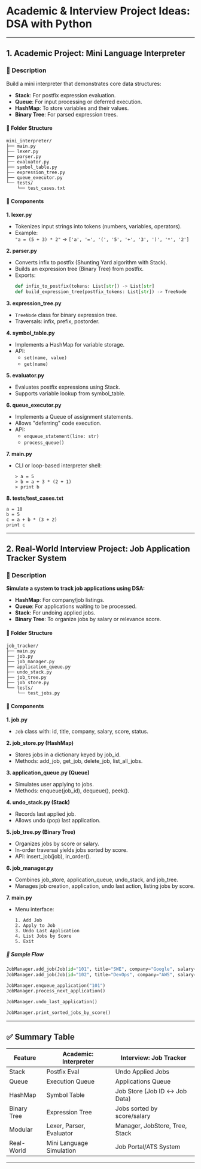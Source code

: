 # Academic & Interview Project Ideas: DSA with Python

---

## 1. Academic Project: Mini Language Interpreter

### 📘 Description

Build a mini interpreter that demonstrates core data structures:

- **Stack**: For postfix expression evaluation.
- **Queue**: For input processing or deferred execution.
- **HashMap**: To store variables and their values.
- **Binary Tree**: For parsed expression trees.

#### 📁 Folder Structure

```
mini_interpreter/
├── main.py
├── lexer.py
├── parser.py
├── evaluator.py
├── symbol_table.py
├── expression_tree.py
├── queue_executor.py
└── tests/
    └── test_cases.txt
```

#### 🧩 Components

**1. lexer.py**
- Tokenizes input strings into tokens (numbers, variables, operators).
- Example:  
  `"a = (5 + 3) * 2"` → `['a', '=', '(', '5', '+', '3', ')', '*', '2']`

**2. parser.py**
- Converts infix to postfix (Shunting Yard algorithm with Stack).
- Builds an expression tree (Binary Tree) from postfix.
- Exports:
    ```python
    def infix_to_postfix(tokens: List[str]) -> List[str]
    def build_expression_tree(postfix_tokens: List[str]) -> TreeNode
    ```

**3. expression_tree.py**
- `TreeNode` class for binary expression tree.
- Traversals: infix, prefix, postorder.

**4. symbol_table.py**
- Implements a HashMap for variable storage.
- API:
    - `set(name, value)`
    - `get(name)`

**5. evaluator.py**
- Evaluates postfix expressions using Stack.
- Supports variable lookup from symbol_table.

**6. queue_executor.py**
- Implements a Queue of assignment statements.
- Allows "deferring" code execution.
- API:
    - `enqueue_statement(line: str)`
    - `process_queue()`

**7. main.py**
- CLI or loop-based interpreter shell:
    ```
    > a = 5
    > b = a + 3 * (2 + 1)
    > print b
    ```

**8. tests/test_cases.txt**
```
a = 10
b = 5
c = a + b * (3 + 2)
print c
```

---

## 2. Real-World Interview Project: Job Application Tracker System

### 🏢 Description

**Simulate a system to track job applications using DSA:**

- **HashMap**: For company/job listings.
- **Queue**: For applications waiting to be processed.
- **Stack**: For undoing applied jobs.
- **Binary Tree**: To organize jobs by salary or relevance score.

#### 📁 Folder Structure

```
job_tracker/
├── main.py
├── job.py
├── job_manager.py
├── application_queue.py
├── undo_stack.py
├── job_tree.py
├── job_store.py
└── tests/
    └── test_jobs.py
```

#### 🧩 Components

**1. job.py**
- `Job` class with: id, title, company, salary, score, status.

**2. job_store.py (HashMap)**
- Stores jobs in a dictionary keyed by job_id.
- Methods: add_job, get_job, delete_job, list_all_jobs.

**3. application_queue.py (Queue)**
- Simulates user applying to jobs.
- Methods: enqueue(job_id), dequeue(), peek().

**4. undo_stack.py (Stack)**
- Records last applied job.
- Allows undo (pop) last application.

**5. job_tree.py (Binary Tree)**
- Organizes jobs by score or salary.
- In-order traversal yields jobs sorted by score.
- API: insert_job(job), in_order().

**6. job_manager.py**
- Combines job_store, application_queue, undo_stack, and job_tree.
- Manages job creation, application, undo last action, listing jobs by score.

**7. main.py**
- Menu interface:
    ```
    1. Add Job
    2. Apply to Job
    3. Undo Last Application
    4. List Jobs by Score
    5. Exit
    ```

##### 📌 Sample Flow

```python
JobManager.add_job(Job(id="101", title="SWE", company="Google", salary=50, score=90))
JobManager.add_job(Job(id="102", title="DevOps", company="AWS", salary=55, score=85))

JobManager.enqueue_application("101")
JobManager.process_next_application()

JobManager.undo_last_application()

JobManager.print_sorted_jobs_by_score()
```

---

## ✅ Summary Table

| Feature      | Academic: Interpreter       | Interview: Job Tracker         |
|--------------|----------------------------|-------------------------------|
| Stack        | Postfix Eval               | Undo Applied Jobs             |
| Queue        | Execution Queue            | Applications Queue            |
| HashMap      | Symbol Table               | Job Store (Job ID ↔ Job Data) |
| Binary Tree  | Expression Tree            | Jobs sorted by score/salary   |
| Modular      | Lexer, Parser, Evaluator   | Manager, JobStore, Tree, Stack|
| Real-World   | Mini Language Simulation   | Job Portal/ATS System         |

---